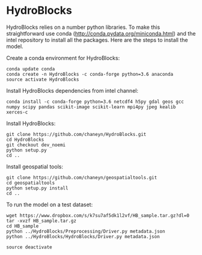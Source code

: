 HydroBlocks
==========

HydroBlocks relies on a number python libraries. To make this straightforward use conda (http://conda.pydata.org/miniconda.html) and the intel repository to install all the packages. Here are the steps to install the model.


Create a conda environment for HydroBlocks:
```
conda update conda
conda create -n HydroBlocks -c conda-forge python=3.6 anaconda
source activate HydroBlocks
```

Install HydroBlocks dependencies from intel channel:
```
conda install -c conda-forge python=3.6 netcdf4 h5py gdal geos gcc numpy scipy pandas scikit-image scikit-learn mpi4py jpeg kealib xerces-c
```

Install HydroBlocks:
```
git clone https://github.com/chaneyn/HydroBlocks.git
cd HydroBlocks
git checkout dev_noemi
python setup.py 
cd ..
```

Install geospatial tools:
```
git clone https://github.com/chaneyn/geospatialtools.git
cd geospatialtools
python setup.py install
cd ..
```

To run the model on a test dataset:
```
wget https://www.dropbox.com/s/k7su7af5dk1l2vf/HB_sample.tar.gz?dl=0
tar -xvzf HB_sample.tar.gz
cd HB_sample
python ../HydroBlocks/Preprocessing/Driver.py metadata.json
python ../HydroBlocks/HydroBlocks/Driver.py metadata.json 
```

```
source deactivate 
```

